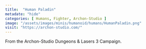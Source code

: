 ```yaml
---
title:  "Human Paladin"
metadate: "hide"
categories: [ Humans, Fighter, Archon-Studio ]
image: "/assets/images/minis/humanoid/humans/HumanPaladin.png"
visit: "https://archon-studio.com/"
---
```

From the Archon-Studio Dungeons & Lasers 3 Campaign.